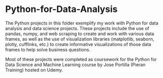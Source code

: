 # Python-for-Data-Analysis

The Python projects in this folder exemplify my work with Python for data analysis and data science projects. These projects include the use of pandas, numpy, and web scraping to create and work with various data frames, as well as the use of visualization libraries (matplotlib, seaborn, plotly, cufflinks, etc.) to create informative visualizations of those data frames to help solve business questions.

Most of these projects were completed as coursework for the Python for Data Science and Machine Learning course by Jose Portilla (Pieran Training) hosted on Udemy.
